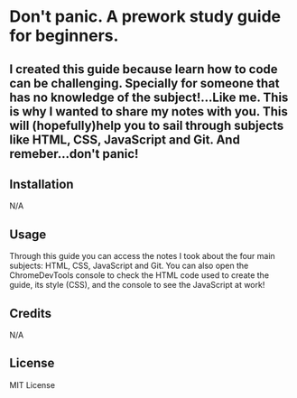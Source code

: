 # Don't panic. A prework study guide for beginners.

## I created this guide because learn how to code can be challenging. Specially for someone that has no knowledge of the subject!...Like me. This is why I wanted to share my notes with you. This will (hopefully)help you to sail through subjects like HTML, CSS, JavaScript and Git. And remeber...don't panic! 


## Installation

N/A

## Usage

Through this guide you can access the notes I took about the four main subjects: HTML, CSS, JavaScript and Git. 
You can also open the ChromeDevTools console to check the HTML code used to create the guide, its style (CSS), and the console to see the JavaScript at work!

## Credits

N/A

## License

MIT License
